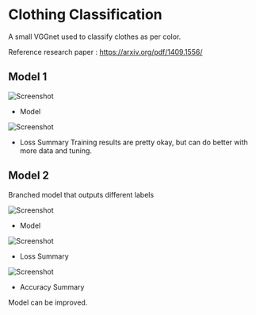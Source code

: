 # Clothing Classification

A small VGGnet used to classify clothes as per color.

Reference research paper : https://arxiv.org/pdf/1409.1556/

Model 1
------------------------
![Screenshot](model1.png)
- Model

![Screenshot](training.png)
- Loss Summary
Training results are pretty okay, but can do better with more data and tuning.

Model 2
--------------------------
Branched model that outputs different labels

![Screenshot](model2.png)
- Model

![Screenshot](multi_losses.png)
- Loss Summary

![Screenshot](multi_acc.png)
- Accuracy Summary

Model can be improved.
